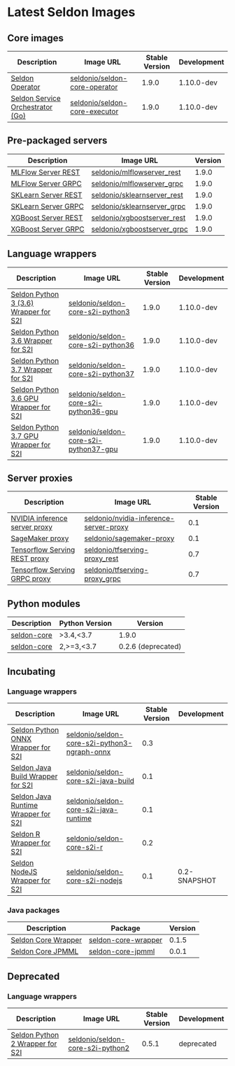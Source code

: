 # Latest Seldon Images


## Core images

| Description | Image URL | Stable Version | Development |
|-------------|-----------|----------------|-------------|
| [Seldon Operator](../workflow/install.md) | [seldonio/seldon-core-operator](https://hub.docker.com/r/seldonio/seldon-core-operator/tags/) | 1.9.0 | 1.10.0-dev |
| [Seldon Service Orchestrator (Go)](../graph/svcorch.md)| [seldonio/seldon-core-executor](https://hub.docker.com/r/seldonio/executor/tags/) | 1.9.0 | 1.10.0-dev |

## Pre-packaged servers


| Description | Image URL | Version |
|-------------|-----------|---------|
| [MLFlow Server REST](../servers/mlflow.md) | [seldonio/mlflowserver_rest](https://hub.docker.com/r/seldonio/mlflowserver_rest/tags/) | 1.9.0 |
| [MLFlow Server GRPC](../servers/mlflow.md) | [seldonio/mlflowserver_grpc](https://hub.docker.com/r/seldonio/mlflowserver_grpc/tags/) | 1.9.0 |
| [SKLearn Server REST](../servers/sklearn.md) | [seldonio/sklearnserver_rest](https://hub.docker.com/r/seldonio/sklearnserver_rest/tags/) | 1.9.0 |
| [SKLearn Server GRPC](../servers/sklearn.md) | [seldonio/sklearnserver_grpc](https://hub.docker.com/r/seldonio/sklearnserver_grpc/tags/) | 1.9.0 |
| [XGBoost Server REST](../servers/xgboost.md) | [seldonio/xgboostserver_rest](https://hub.docker.com/r/seldonio/xgboostserver_rest/tags/) | 1.9.0 |
| [XGBoost Server GRPC](../servers/xgboost.md) | [seldonio/xgboostserver_grpc](https://hub.docker.com/r/seldonio/xgboostserver_grpc/tags/) | 1.9.0 |

## Language wrappers

| Description | Image URL | Stable Version | Development |
|-------------|-----------|----------------|-------------|
| [Seldon Python 3 (3.6) Wrapper for S2I](../python/python_wrapping_s2i.md) | [seldonio/seldon-core-s2i-python3](https://hub.docker.com/r/seldonio/seldon-core-s2i-python3/tags/) | 1.9.0 | 1.10.0-dev |
| [Seldon Python 3.6 Wrapper for S2I](../python/python_wrapping_s2i.md) | [seldonio/seldon-core-s2i-python36](https://hub.docker.com/r/seldonio/seldon-core-s2i-python36/tags/) | 1.9.0 | 1.10.0-dev |
| [Seldon Python 3.7 Wrapper for S2I](../python/python_wrapping_s2i.md) | [seldonio/seldon-core-s2i-python37](https://hub.docker.com/r/seldonio/seldon-core-s2i-python37/tags/) | 1.9.0 | 1.10.0-dev |
| [Seldon Python 3.6 GPU Wrapper for S2I](../python/python_wrapping_s2i.md) | [seldonio/seldon-core-s2i-python36-gpu](https://hub.docker.com/r/seldonio/seldon-core-s2i-python36-gpu/tags/) | 1.9.0 | 1.10.0-dev |
| [Seldon Python 3.7 GPU Wrapper for S2I](../python/python_wrapping_s2i.md) | [seldonio/seldon-core-s2i-python37-gpu](https://hub.docker.com/r/seldonio/seldon-core-s2i-python37-gpu/tags/) | 1.9.0 | 1.10.0-dev |

## Server proxies

| Description | Image URL | Stable Version |
|-------------|-----------|----------------|
| [NVIDIA inference server proxy](integration_nvidia_link.rst) | [seldonio/nvidia-inference-server-proxy](https://hub.docker.com/r/seldonio/nvidia-inference-server-proxy/tags/) | 0.1 |
| [SageMaker proxy](https://github.com/SeldonIO/seldon-core/tree/master/integrations/sagemaker) | [seldonio/sagemaker-proxy](https://hub.docker.com/r/seldonio/sagemaker-proxy/tags/) | 0.1 |
| [Tensorflow Serving REST proxy](../servers/tensorflow.md) | [seldonio/tfserving-proxy_rest](https://hub.docker.com/r/seldonio/tfserving-proxy_rest/tags/) | 0.7 |
| [Tensorflow Serving GRPC proxy](../servers/tensorflow.md) | [seldonio/tfserving-proxy_grpc](https://hub.docker.com/r/seldonio/tfserving-proxy_grpc/tags/) | 0.7 |


## Python modules

| Description | Python Version | Version |
|-------------|----------------|---------|
| [seldon-core](https://pypi.org/project/seldon-core/) | >3.4,<3.7 | 1.9.0 |
| [seldon-core](https://pypi.org/project/seldon-core/) | 2,>=3,<3.7 | 0.2.6 (deprecated) |


## Incubating

### Language wrappers

| Description | Image URL | Stable Version | Development |
|-------------|-----------|----------------|-------------|
| [Seldon Python ONNX Wrapper for S2I](../python/python_wrapping_s2i.md) | [seldonio/seldon-core-s2i-python3-ngraph-onnx](https://hub.docker.com/r/seldonio/seldon-core-s2i-python3-ngraph-onnx/tags/) | 0.3  |   |
| [Seldon Java Build Wrapper for S2I](../java/README.md) | [seldonio/seldon-core-s2i-java-build](https://hub.docker.com/r/seldonio/seldon-core-s2i-java-build/tags/) | 0.1 | |
| [Seldon Java Runtime Wrapper for S2I](../java/README.md) | [seldonio/seldon-core-s2i-java-runtime](https://hub.docker.com/r/seldonio/seldon-core-s2i-java-runtime/tags/) | 0.1 | |
| [Seldon R Wrapper for S2I](../R/README.md) | [seldonio/seldon-core-s2i-r](https://hub.docker.com/r/seldonio/seldon-core-s2i-r/tags/) | 0.2 | |
| [Seldon NodeJS Wrapper for S2I](../nodejs/README.md) | [seldonio/seldon-core-s2i-nodejs](https://hub.docker.com/r/seldonio/seldon-core-s2i-nodejs/tags/) | 0.1 | 0.2-SNAPSHOT |


### Java packages

| Description | Package | Version |
|-------------|---------|---------|
| [Seldon Core Wrapper](https://github.com/SeldonIO/seldon-java-wrapper) | [seldon-core-wrapper](https://mvnrepository.com/artifact/io.seldon.wrapper/seldon-core-wrapper) | 0.1.5 |
| [Seldon Core JPMML](https://github.com/SeldonIO/JPMML-utils) | [seldon-core-jpmml](https://mvnrepository.com/artifact/io.seldon.wrapper/seldon-core-jpmml) | 0.0.1 |



## Deprecated

### Language wrappers

| Description | Image URL | Stable Version | Development |
|-------------|-----------|----------------|-------------|
| [Seldon Python 2 Wrapper for S2I](../python/python_wrapping_s2i.md) | [seldonio/seldon-core-s2i-python2](https://hub.docker.com/r/seldonio/seldon-core-s2i-python2/tags/) | 0.5.1 | deprecated |
